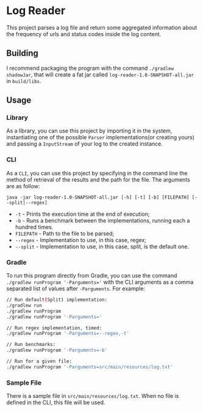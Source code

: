 # Log Reader

This project parses a log file and return some aggregated information about the frequency of urls and status codes inside the log content.

## Building

I recommend packaging the program with the command `./gradlew shadowJar`, that will create a fat jar called `log-reader-1.0-SNAPSHOT-all.jar` in `build/libs`.

## Usage

### Library

As a library, you can use this project by importing it in the system, instantiating one of the possible `Parser` implementations(or creating yours) and passing a `InputStream` of your log to the created instance.

### CLI

As a `CLI`, you can use this project by specifying in the command line the method of retrieval of the results and the path for the file. The arguments are as follow:

```java -jar log-reader-1.0-SNAPSHOT-all.jar [-h] [-t] [-b] [FILEPATH] [--split|--regex]```

- `-t` - Prints the execution time at the end of execution;
- `-b` - Runs a benchmark between the implementations, running each a hundred times.
- `FILEPATH` - Path to the file to be parsed;
- `--regex` - Implementation to use, in this case, regex;
- `--split` - Implementation to use, in this case, split, is the default one.

### Gradle

To run this program directly from Gradle, you can use the command `./gradlew runProgram '-Parguments='` with the CLI arguments as a comma separated list of values after `-Parguments`. For example:

```bash
// Run default(Split) implementation:
./gradlew run
./gradlew runProgram
./gradlew runProgram '-Parguments='

// Run regex implementation, timed:
./gradlew runProgram '-Parguments=--regex,-t'

// Run benchmarks:
./gradlew runProgram '-Parguments=-b'

// Run for a given file:
./gradlew runProgram '-Parguments=src/main/resources/log.txt'
```

### Sample File

There is a sample file in `src/main/resources/log.txt`. When no file is defined in the CLI, this file will be used.
